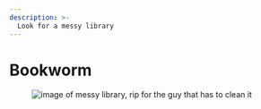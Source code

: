 ```yaml
---
description: >-
  Look for a messy library
---
```


# Bookworm

<figure><img src="" alt="image of messy library, rip for the guy that has to clean it"><figcaption></figcaption></figure>
